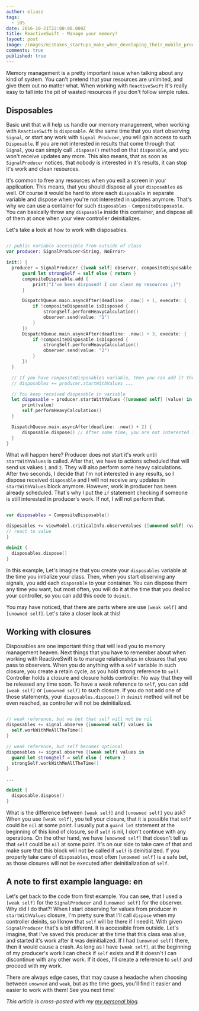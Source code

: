 ```yaml
---
author: eliasz
tags:
  - iOS
date: 2016-10-21T22:00:00.000Z
title: ReactiveSwift - Manage your memory!
layout: post
image: /images/mistakes_startups_make_when_developing_their_mobile_product.jpg
comments: true
published: true
---
```



Memory management is a pretty important issue when talking about any kind of system. You can't pretend that your resources are unlimited, and give them out no matter what. When working with `ReactiveSwift` it's really easy to fall into the pit of wasted resources if you don't follow simple rules.

Disposables
---

Basic unit that will help us handle our memory management, when working with `ReactiveSwift` is `disposable`. At the same time that you start observing `Signal`, or start any work with `Signal Producer`, you will gain access to such `Disposable`. If you are not interested in results that come through that `Signal`, you can simply call `.dispose()` method on that `disposable`, and you won't receive updates any more. This also means, that as soon as `SignalProducer` notices, that nobody is interested in it's results, it can stop it's work and clean resources.

It's common to free any resources when you exit a screen in your application. This means, that you should dispose all your `disposables` as well. Of course it would be hard to store each `disposable` in separate variable and dispose when you're not interested in updates anymore. That's why we can use a container for such `disposables` - `CompositeDisposable`. You can basically throw any `disposable` inside this container, and dispose all of them at once when your view controller deinitializes.

Let's take a look at how to work with disposables.

```swift

// public variable accessible from outside of class
var producer: SignalProducer<String, NoError>

init() {  
  producer = SignalProducer {[weak self] observer, compositeDisposable in
      guard let strongSelf = self else { return }
      compositeDisposable.add {
          print("I've been disposed! I can clean my resources ;)")
      }

      DispatchQueue.main.asyncAfter(deadline: .now() + 1, execute: {
          if !compositeDisposable.isDisposed {
              strongSelf.performHeavyCalculation()
              observer.send(value: "1")
          }
      })
      DispatchQueue.main.asyncAfter(deadline: .now() + 3, execute: {
          if !compositeDisposable.isDisposed {
              strongSelf.performHeavyCalculation()
              observer.send(value: "2")
          }
      })
  }

  // If you have compositeDisposables variable, then you can add it there
  // disposables += producer.startWithValues ...

  // You keep received disposable in variable
  let disposable = producer.startWithValues {[unowned self] (value) in
      print(value)
      self.performHeavyCalculation()
  }

  DispatchQueue.main.asyncAfter(deadline: .now() + 2) {
      disposable.dispose() // After some time, you are not interested in producer's work, and you kindly tell him that
  }
}

```

What will happen here?
Producer does not start it's work until `startWithValues` is called. After that, we have to actions scheduled that will send us values `1` and `2`. They will also perform some heavy calculations. After two seconds, I decide that I'm not interested in any results, so I dispose received `disposable` and I will not receive any updates in `startWithValues` block anymore. However, work in producer has been already scheduled. That's why I put the `if` statement checking if someone is still interested in producer's work. If not, I will not perform that.

```swift

var disposables = CompositeDisposable()

disposables += viewModel.criticalInfo.observeValues {[unowned self] (value) in
// react to value
}

deinit {
  disposables.dispose()
}

```

In this example, Let's imagine that you create your `disposables` variable at the time you initialize your class. Then, when you start observing any signals, you add each `disposable` to your container. You can dispose them any time you want, but most often, you will do it at the time that you dealloc your controller, so you can add this code to `deinit`.

You may have noticed, that there are parts where are use `[weak self]` and `[unowned self]`. Let's take a closer look at this!

Working with closures
---
Disposables are one important thing that will lead you to memory management heaven. Next things that you have to remember about when working with ReactiveSwift is to manage relationships in closures that you pass to observers. When you do anything with a `self` variable in such closure, you create a retain cycle, as you hold strong reference to `self`. Controller holds a closure and closure holds controller. No way that they will be released any time soon. To have a weak reference to `self`, you can add `[weak self]` or `[unowned self]` to such closure. If you do not add one of those statements, your `disposables.dispose()` in `deinit` method will not be even reached, as controller will not be deinitialized.

```swift

// weak reference, but we bet that self will not be nil
disposables += signal.observe {[unowned self] values in
  self.workWithMeAllTheTime()
}

// weak reference, but self becomes optional
disposables += signal.observe {[weak self] values in
  guard let strongSelf = self else { return }
  strongSelf.workWithMeAllTheTime()
}

...

deinit {
  disposable.dispose()
}

```

What is the difference between `[weak self]` and `[unowned self]` you ask?
When you use `[weak self]`, you tell your closure, that it is possible that `self` could be `nil` at some point. I usually put a `guard let` statement at the beginning of this kind of closure, so if `self` is nil, I don't continue with any operations.
On the other hand, we have `[unowned self]` that doesn't tell us that `self` could be `nil` at some point. It's on our side to take care of that and make sure that this block will not be called if `self` is deinitialized. If you properly take care of `disposables`, most often `[unowned self]` is a safe bet, as those closures will not be executed after deinitialization of `self`.

A note to first example
language: en
---

Let's get back to the code from first example. You can see, that I used a `[weak self]` for the `SignalProducer` and `[unowned self]` for the observer. Why did I do that?!
When I start observing for values from producer in `startWithValues` closure, I'm pretty sure that I'll call `dispose` when my controller deinits, so I know that `self` will be there if I need it. With given `SignalProducer` that's a bit different. It is accessible from outside. Let's imagine, that I've saved this producer at the time that this class was alive, and started it's work after it was deinitialized. If I had `[unowned self]` there, then it would cause a crash. As long as I have `[weak self]`, at the beginning of my producer's work I can check if `self` exists and If it doesn't I can discontinue with any other work. If it does, I'll create a reference to `self` and proceed with my work.

There are always edge cases, that may cause a headache when choosing between `unowned` and `weak`, but as the time goes, you'll find it easier and easier to work with them! See you next time!

*This article is cross-posted with my [my personal blog](https://eliaszsawicki.com/).*
